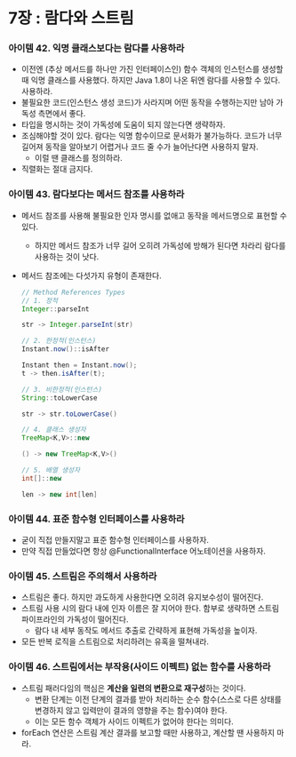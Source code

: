# 7장 : 람다와 스트림

### 아이템 42. 익명 클래스보다는 람다를 사용하라

- 이전엔 (추상 메서드를 하나만 가진 인터페이스인) 함수 객체의 인스턴스를 생성할 때 익명 클래스를 사용했다. 하지만 Java 1.8이 나온 뒤엔 람다를 사용할 수 있다. 사용하라.
- 불필요한 코드(인스턴스 생성 코드)가 사라지며 어떤 동작을 수행하는지만 남아 가독성 측면에서 좋다.
- 타입을 명시하는 것이 가독성에 도움이 되지 않는다면 생략하자.
- 조심해야할 것이 있다. 람다는 익명 함수이므로 문서화가 불가능하다. 코드가 너무 길어져 동작을 알아보기 어렵거나 코드 줄 수가 늘어난다면 사용하지 말자.
    - 이럴 땐 클래스를 정의하라.
- 직렬화는 절대 금지다.

### 아이템 43. 람다보다는 메서드 참조를 사용하라

- 메서드 참조를 사용해 불필요한 인자 명시를 없애고 동작을 메서드명으로 표현할 수 있다.
    - 하지만 메서드 참조가 너무 길어 오히려 가독성에 방해가 된다면 차라리 람다를 사용하는 것이 낫다.
- 메서드 참조에는 다섯가지 유형이 존재한다.
    
    ```java
    // Method References Types
    // 1. 정적
    Integer::parseInt
    
    str -> Integer.parseInt(str)
    
    // 2. 한정적(인스턴스)
    Instant.now()::isAfter
    
    Instant then = Instant.now();
    t -> then.isAfter(t);
    
    // 3. 비한정적(인스턴스)
    String::toLowerCase
    
    str -> str.toLowerCase()
    
    // 4. 클래스 생성자
    TreeMap<K,V>::new
    
    () -> new TreeMap<K,V>()
    
    // 5. 배열 생성자
    int[]::new
    
    len -> new int[len]
    ```

### 아이템 44. 표준 함수형 인터페이스를 사용하라

- 굳이 직접 만들지말고 표준 함수형 인터페이스를 사용하자.
- 만약 직접 만들었다면 항상 @FunctionalInterface 어노테이션을 사용하자.

### 아이템 45. 스트림은 주의해서 사용하라

- 스트림은 좋다. 하지만 과도하게 사용한다면 오히려 유지보수성이 떨어진다.
- 스트림 사용 시의 람다 내에 인자 이름은 잘 지어야 한다. 함부로 생략하면 스트림 파이프라인의 가독성이 떨어진다.
    - 람다 내 세부 동작도 메서드 추출로 간략하게 표현해 가독성을 높이자.
- 모든 반복 로직을 스트림으로 처리하려는 유혹을 떨쳐내라.

### 아이템 46. 스트림에서는 부작용(사이드 이펙트) 없는 함수를 사용하라

- 스트림 패러다임의 핵심은 **계산을 일련의 변환으로 재구성**하는 것이다.
    - 변환 단계는 이전 단계의 결과를 받아 처리하는 순수 함수(스스로 다른 상태를 변경하지 않고 입력만이 결과의 영향을 주는 함수)여야 한다.
    - 이는 모든 함수 객체가 사이드 이펙트가 없어야 한다는 의미다.
- forEach 연산은 스트림 계산 결과를 보고할 때만 사용하고, 계산할 땐 사용하지 마라.
